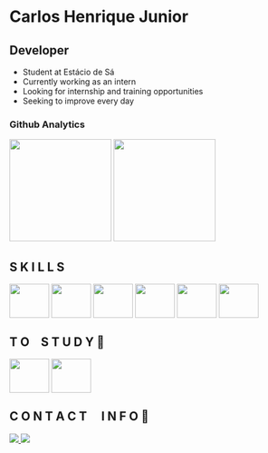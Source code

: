 # Carlos Henrique Junior
## Developer
- Student at Estácio de Sá
- Currently working as an intern
- Looking for internship and training opportunities
- Seeking to improve every day

### Github Analytics
<div>
  <img height="180em" src="https://github-readme-stats.vercel.app/api?username=baxinhodull&include_all_commits=true&show_icons=true&theme=nightowl">
  <img height="180em" src="https://github-readme-stats.vercel.app/api/top-langs/?username=baxinhodull&layout=compact&theme=nightowl">
</div>

## S K I L L S
<div>
  <img align="center" height= "60" width="70" src="https://cdn.jsdelivr.net/gh/devicons/devicon@latest/icons/python/python-original-wordmark.svg"/>
  <img align="center" height= "60" width="70" src="https://cdn.jsdelivr.net/gh/devicons/devicon@latest/icons/html5/html5-original-wordmark.svg" />
  <img align="center" height= "60" width="70" src="https://cdn.jsdelivr.net/gh/devicons/devicon@latest/icons/css3/css3-original-wordmark.svg" />
  <img align="center" height= "60" width="70" src="https://cdn.jsdelivr.net/gh/devicons/devicon@latest/icons/mysql/mysql-original.svg" />
  <img align="center" height= "60" width="70" src="https://cdn.jsdelivr.net/gh/devicons/devicon@latest/icons/cplusplus/cplusplus-original.svg" />
  <img align="center" height= "60" width="70" src="https://cdn.jsdelivr.net/gh/devicons/devicon@latest/icons/linux/linux-original.svg" />

    
</div>

## T O⠀ S T U D Y 📖
<div>
  <img align="center" height= "60" width="70" src="https://cdn.jsdelivr.net/gh/devicons/devicon/icons/java/java-original-wordmark.svg"/>
  <img align="center" height= "60" width="70" src="https://cdn.jsdelivr.net/gh/devicons/devicon@latest/icons/bash/bash-original.svg" />  
</div>

## C O N T A C T ⠀ I N F O 📲
<div>
  <a href= "mailto:chjunior05@gmail.com"><img src="https://img.shields.io/badge/Gmail-D14836?style=for-the-badge&logo=gmail&logoColor=white" target="_blank">
  <a href= "https://www.linkedin.com/in/carlos-henrique-638476201/"><img src="https://img.shields.io/badge/LinkedIn-0077B5?style=for-the-badge&logo=linkedin&logoColor=white" target="_blank">
    
</div>

